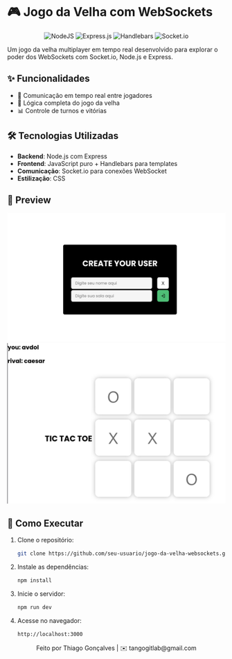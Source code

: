 # 🎮 Jogo da Velha com WebSockets

<div align="center">
  
  ![NodeJS](https://img.shields.io/badge/node.js-6DA55F?style=for-the-badge&logo=node.js&logoColor=white)
  ![Express.js](https://img.shields.io/badge/express.js-%23404d59.svg?style=for-the-badge&logo=express&logoColor=%2361DAFB)
  ![Handlebars](https://img.shields.io/badge/Handlebars-%23000000?style=for-the-badge&logo=Handlebars.js&logoColor=white)
  ![Socket.io](https://img.shields.io/badge/Socket.io-black?style=for-the-badge&logo=socket.io&badgeColor=010101)
  
</div>

Um jogo da velha multiplayer em tempo real desenvolvido para explorar o poder dos WebSockets com Socket.io, Node.js e Express.

## ✨ Funcionalidades

- 🔄 Comunicação em tempo real entre jogadores
- 🎯 Lógica completa do jogo da velha
- 📊 Controle de turnos e vitórias

## 🛠️ Tecnologias Utilizadas

- **Backend**: Node.js com Express
- **Frontend**: JavaScript puro + Handlebars para templates
- **Comunicação**: Socket.io para conexões WebSocket
- **Estilização**: CSS

## 📸 Preview
<div>

![Criação de usuario](Public/assets/images/screenshot.png)
![Durante partida](Public/assets/images/screenshot.2.png)

</div>

## 🚀 Como Executar

1. Clone o repositório:
   ```bash
   git clone https://github.com/seu-usuario/jogo-da-velha-websockets.git

2. Instale as dependências:
   ```bash
   npm install

3. Inicie o servidor:
   ```bash
   npm run dev

4. Acesse no navegador:
   ```bash
   http://localhost:3000

<div align="center"> Feito por Thiago Gonçalves | ✉️ tangogitlab@gmail.com </div> 
